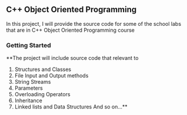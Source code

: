 ## C++ Object Oriented Programming
In this project, I will provide the source code for some of the school labs that are in C++ Object Oriented Programming course
### Getting Started 
**The project will include source code that relevant to 
1. Structures and Classes
2. File Input and Output methods
3. String Streams
4. Parameters
5. Overloading Operators
6. Inheritance
7. Linked lists and Data Structures
And so on...**
